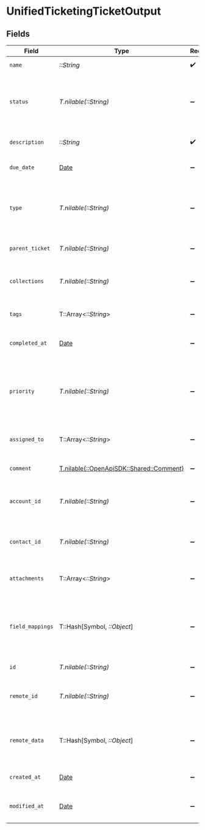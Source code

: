# UnifiedTicketingTicketOutput


## Fields

| Field                                                                         | Type                                                                          | Required                                                                      | Description                                                                   |
| ----------------------------------------------------------------------------- | ----------------------------------------------------------------------------- | ----------------------------------------------------------------------------- | ----------------------------------------------------------------------------- |
| `name`                                                                        | *::String*                                                                    | :heavy_check_mark:                                                            | The name of the ticket                                                        |
| `status`                                                                      | *T.nilable(::String)*                                                         | :heavy_minus_sign:                                                            | The status of the ticket. Authorized values are OPEN or CLOSED.               |
| `description`                                                                 | *::String*                                                                    | :heavy_check_mark:                                                            | The description of the ticket                                                 |
| `due_date`                                                                    | [Date](https://ruby-doc.org/stdlib-2.6.1/libdoc/date/rdoc/Date.html)          | :heavy_minus_sign:                                                            | The date the ticket is due                                                    |
| `type`                                                                        | *T.nilable(::String)*                                                         | :heavy_minus_sign:                                                            | The type of the ticket. Authorized values are PROBLEM, QUESTION, or TASK      |
| `parent_ticket`                                                               | *T.nilable(::String)*                                                         | :heavy_minus_sign:                                                            | The UUID of the parent ticket                                                 |
| `collections`                                                                 | *T.nilable(::String)*                                                         | :heavy_minus_sign:                                                            | The collection UUIDs the ticket belongs to                                    |
| `tags`                                                                        | T::Array<*::String*>                                                          | :heavy_minus_sign:                                                            | The tags names of the ticket                                                  |
| `completed_at`                                                                | [Date](https://ruby-doc.org/stdlib-2.6.1/libdoc/date/rdoc/Date.html)          | :heavy_minus_sign:                                                            | The date the ticket has been completed                                        |
| `priority`                                                                    | *T.nilable(::String)*                                                         | :heavy_minus_sign:                                                            | The priority of the ticket. Authorized values are HIGH, MEDIUM or LOW.        |
| `assigned_to`                                                                 | T::Array<*::String*>                                                          | :heavy_minus_sign:                                                            | The users UUIDs the ticket is assigned to                                     |
| `comment`                                                                     | [T.nilable(::OpenApiSDK::Shared::Comment)](../../models/shared/comment.md)    | :heavy_minus_sign:                                                            | The comment of the ticket                                                     |
| `account_id`                                                                  | *T.nilable(::String)*                                                         | :heavy_minus_sign:                                                            | The UUID of the account which the ticket belongs to                           |
| `contact_id`                                                                  | *T.nilable(::String)*                                                         | :heavy_minus_sign:                                                            | The UUID of the contact which the ticket belongs to                           |
| `attachments`                                                                 | T::Array<*::String*>                                                          | :heavy_minus_sign:                                                            | The attachments UUIDs tied to the ticket                                      |
| `field_mappings`                                                              | T::Hash[Symbol, *::Object*]                                                   | :heavy_minus_sign:                                                            | The custom field mappings of the ticket between the remote 3rd party & Panora |
| `id`                                                                          | *T.nilable(::String)*                                                         | :heavy_minus_sign:                                                            | The UUID of the ticket                                                        |
| `remote_id`                                                                   | *T.nilable(::String)*                                                         | :heavy_minus_sign:                                                            | The id of the ticket in the context of the 3rd Party                          |
| `remote_data`                                                                 | T::Hash[Symbol, *::Object*]                                                   | :heavy_minus_sign:                                                            | The remote data of the ticket in the context of the 3rd Party                 |
| `created_at`                                                                  | [Date](https://ruby-doc.org/stdlib-2.6.1/libdoc/date/rdoc/Date.html)          | :heavy_minus_sign:                                                            | The created date of the object                                                |
| `modified_at`                                                                 | [Date](https://ruby-doc.org/stdlib-2.6.1/libdoc/date/rdoc/Date.html)          | :heavy_minus_sign:                                                            | The modified date of the object                                               |